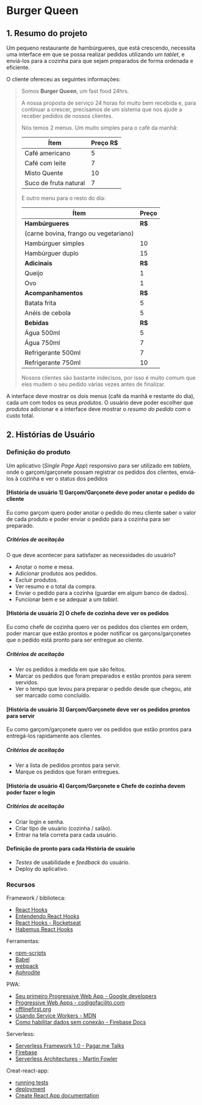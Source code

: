 # Burger Queen

## 1. Resumo do projeto

Um pequeno restaurante de hambúrgueres, que está crescendo, necessita uma
interface em que se possa realizar pedidos utilizando um _tablet_, e enviá-los
para a cozinha para que sejam preparados de forma ordenada e eficiente.

O cliente ofereceu as seguintes informações:

> Somos **Burger Queen**, um fast food 24hrs.
>
>A nossa proposta de serviço 24 horas foi muito bem recebida e, para continuar a
>crescer, precisamos de um sistema que nos ajude a receber pedidos de nossos
>clientes.
>
>Nós temos 2 menus. Um muito simples para o café da manhã:
>
>| Ítem                      |Preço R$|
>|---------------------------|------|
>| Café americano            |    5 |
>| Café com leite            |    7 |
>| Misto Quente              |   10 |
>| Suco de fruta natural     |    7 |
>
>E outro menu para o resto do dia:
>
>| Ítem                      |Preço |
>|---------------------------|------|
>|**Hambúrgueres**           |   **R$**   |
>|(carne bovina, frango ou vegetariano)|
>|Hambúrguer simples         |    10|
>|Hambúrguer duplo           |    15|
>|**Adicinais**              |   **R$**   |
>|Queijo                     |     1|
>|Ovo                        |     1|
>|**Acompanhamentos**        |   **R$**   |
>|Batata frita               |     5|
>|Anéis de cebola            |     5|
>|**Bebidas**                |   **R$**   |
>|Água 500ml                 |     5|
>|Água 750ml                 |     7|
>|Refrigerante 500ml         |     7|
>|Refrigerante 750ml         |    10|
>
>Nossos clientes são bastante indecisos, por isso é muito comum que eles mudem o
>seu pedido várias vezes antes de finalizar.

A interface deve mostrar os dois menus (café da manhã e restante do dia), cada
um com todos os seus _produtos_. O usuário deve poder escolher que _produtos_
adicionar e a interface deve mostrar o _resumo do pedido_ com o custo total.


## 2. Histórias de Usuário

### Definição do produto

Um aplicativo (_Single Page App_) responsivo para ser utilizado em _tablets_,
onde o garçom/garçonete possam registrar os pedidos dos clientes, enviá-los à cozinha 
e ver o status dos pedidos    


#### [História de usuário 1] Garçom/Garçonete deve poder anotar o pedido do cliente

Eu como garçom quero poder anotar o pedido do meu cliente saber o valor de cada 
produto e poder enviar o pedido para a cozinha para ser preparado.

##### Critérios de aceitação

O que deve acontecer para satisfazer as necessidades do usuário?

* Anotar o nome e mesa.
* Adicionar produtos aos pedidos.
* Excluir produtos.
* Ver resumo e o total da compra.
* Enviar o pedido para a cozinha (guardar em algum banco de dados).
* Funcionar bem e se adequar a um _tablet_.

#### [História de usuário 2] O chefe de cozinha deve ver os pedidos

Eu como chefe de cozinha quero ver os pedidos dos clientes em ordem, poder marcar que 
estão prontos e poder notificar os garçons/garçonetes que o pedido está pronto para ser 
entregue ao cliente.

##### Critérios de aceitação

* Ver os pedidos à medida em que são feitos.
* Marcar os pedidos que foram preparados e estão prontos para serem servidos.
* Ver o tempo que levou para preparar o pedido desde que chegou, até ser marcado como concluído.

#### [História de usuário 3] Garçom/Garçonete deve ver os pedidos prontos para servir

Eu como garçom/garçonete quero ver os pedidos que estão prontos para entregá-los rapidamente 
aos clientes.

##### Critérios de aceitação

* Ver a lista de pedidos prontos para servir.
* Marque os pedidos que foram entregues.

#### [História de usuário 4] Garçom/Garçonete  e Chefe de cozinha devem poder fazer o login

##### Critérios de aceitação

* Criar login e senha.
* Criar tipo de usuário (cozinha / salão).
* Entrar na tela correta para cada usuário.

#### Definição de pronto para cada História de usuário

* _Testes_ de usabilidade e _feedback_ do usuário.
* Deploy do aplicativo.


### Recursos

Framework / biblioteca:
* [React Hooks](https://reactjs.org/docs/hooks-intro.html)
* [Entendendo React Hooks](https://medium.com/@higornevesmarques/entendendo-react-hooks-2c0efae276a3)
* [React Hooks - Rocketseat](https://blog.rocketseat.com.br/react-hooks/)
* [Habemus React Hooks](https://willianjusten.com.br/habemus-react-hooks/)

Ferramentas:
* [npm-scripts](https://docs.npmjs.com/misc/scripts)
* [Babel](https://babeljs.io/)
* [webpack](https://webpack.js.org/)
* [Aphrodite](https://github.com/Khan/aphrodite)

PWA:
* [Seu primeiro Progressive Web App - Google  developers](https://developers.google.com/web/fundamentals/codelabs/your-first-pwapp/?hl=es)
* [Progressive Web Apps -  codigofacilito.com](https://codigofacilito.com/articulos/progressive-apps)
* [offlinefirst.org](http://offlinefirst.org/)
* [Usando Service Workers -  MDN](https://developer.mozilla.org/pt-BR/docs/Web/API/Service_Worker_API/Using_Service_Workers)
* [Como habilitar dados sem conexão - Firebase  Docs](https://firebase.google.com/docs/firestore/manage-data/enable-offline?hl=es-419) 

Serverless:
* [Serverless Framework 1.0 - Pagar.me Talks](https://www.youtube.com/watch?v=2oNovfw3V08)
* [Firebase](https://firebase.google.com/)
* [Serverless Architectures - Martin  Fowler](https://www.martinfowler.com/articles/serverless.html)

Creat-react-app:
* [running tests](https://facebook.github.io/create-react-app/docs/running-tests)
* [deployment](https://facebook.github.io/create-react-app/docs/deployment)
* [Create React App documentation](https://facebook.github.io/create-react-app/docs/getting-started)
